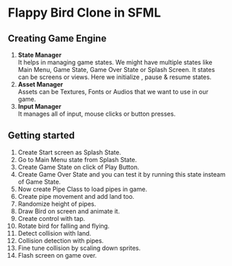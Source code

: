 # Flappy Bird Clone in SFML

## Creating Game Engine
1. __State Manager__  
It helps in managing game states. We might have multiple states like Main Menu, Game State, Game Over State or Splash Screen.  It states can be screens or views. Here we initialize
, pause & resume states.  
2. __Asset Manager__  
Assets can be Textures, Fonts or Audios that we want to use in our game.  
3. __Input Manager__  
It manages all of input, mouse clicks or button presses.  

## Getting started
1. Create Start screen as Splash State.  
2. Go to Main Menu state from Splash State.  
3. Create Game State on click of Play Button.  
4. Create Game Over State and you can test it by running this state insteam of Game State.  
5. Now create Pipe Class to load pipes in game.  
6. Create pipe movement and add land too.  
7. Randomize height of pipes.  
8. Draw Bird on screen and animate it.  
9. Create control with tap.  
10. Rotate bird for falling and flying.  
11. Detect collision with land.  
12. Collision detection with pipes.  
13. Fine tune collision by scaling down sprites.  
14. Flash screen on game over.  
